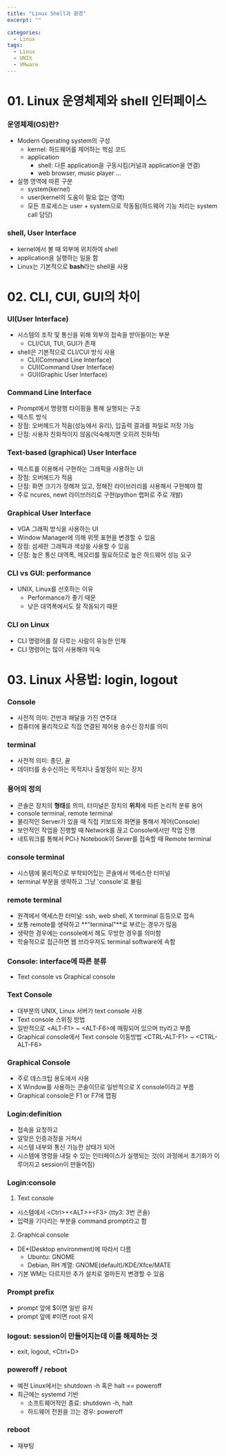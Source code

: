 ```yaml
---
title: "Linux Shell과 환경"
excerpt: ""

categories:
  - Linux
tags:
  - Linux
  - UNIX
  - VMware
---
```

# 01. Linux 운영체제와 shell 인터페이스
### 운영체제(OS)란?
- Modern Operating system의 구성
  - kernel: 하드웨어를 제어하는 핵심 코드
  - application
    - shell: 다른 application을 구동시킴(커널과 application을 연결)
    - web browser, music player ...
- 실행 영역에 따른 구분
  - system(kernel)
  - user(kernel의 도움이 필요 없는 영역)
  - 모든 프로세스는 user + system으로 작동됨(하드웨어 기능 처리는 system call 담당)

### shell, User Interface
- kernel에서 볼 때 외부에 위치하여 shell
- application을 실행하는 일을 함
- Linux는 기본적으로 **bash**라는 shell을 사용

# 02. CLI, CUI, GUI의 차이
### UI(User Interface)
- 시스템의 조작 및 통신을 위해 외부의 접속을 받아들이는 부분
  - CLI/CUI, TUI, GUI가 존재
- shell은 기본적으로 CLI/CUI 방식 사용
  - CLI(Command Line Interface)
  - CUI(Command User Interface)
  - GUI(Graphic User Interface)
  
### Command Line Interface
- Prompt에서 명령행 타이핑을 통해 실행되는 구조
- 텍스트 방식
- 장점: 오버헤드가 적음(성능에서 유리), 입출력 결과를 파일로 저장 가능
- 단점: 사용자 친화적이지 않음(익숙해지면 오히려 친화적)

### Text-based (graphical) User Interface
- 텍스트를 이용해서 구현하는 그래픽을 사용하는 UI
- 장점: 오버헤드가 적음
- 단점: 화면 크기가 정해져 있고, 정해진 라이브러리를 사용해서 구현해야 함
- 주로 ncures, newt 라이브러리로 구현(python 랩퍼로 주로 개발)

### Graphical User Interface
- VGA 그래픽 방식을 사용하는 UI
- Window Manager에 의해 위젯 표현을 변경할 수 있음
- 장점: 섬세한 그래픽과 색상을 사용할 수 있음
- 단점: 높은 통신 대역폭, 메모리를 필요하므로 높은 하드웨어 성능 요구

### CLI vs GUI: performance
- UNIX, Linux를 선호하는 이유
  - Performance가 좋기 때문
  - 낮은 대역폭에서도 잘 작동되기 때문

### CLI on Linux
- CLI 명령어를 잘 다루는 사람이 유능한 인재
- CLI 명령어는 많이 사용해야 익숙

# 03. Linux 사용법: login, logout
### Console
- 사전적 의미: 건반과 패달을 가진 연주대
- 컴퓨터에 물리적으로 직접 연결된 제어용 송수신 장치를 의미

### terminal
- 사전적 의미: 종단, 끝
- 데이터를 송수신하는 목적지나 출발점이 되는 장치

### 용어의 정의
- 콘솔은 장치의 **형태**를 의미, 터미널은 장치의 **위치**에 따른 논리적 분류 용어
- console terminal, remote terminal
- 물리적인 Server가 있을 때 직접 키보드와 화면을 통해서 제어(Console)
- 보안적인 작업을 진행할 때 Network를 끊고 Console에서만 작업 진행
- 네트워크를 통해서 PC나 Notebook이 Sever를 접속할 때 Remote terminal

### console terminal
- 시스템에 물리적으로 부착되어있는 콘솔에서 액세스한 터미널
- terminal 부분을 생략하고 그냥 'console'로 불림

### remote terminal
- 원격에서 액세스한 터미널: ssh, web shell, X terminal 등등으로 접속
- 보통 remote를 생략하고 **"terminal"**로 부르는 경우가 많음
- 생략한 경우에는 console에서 해도 무방한 경우를 의미함
- 학술적으로 접근하면 웹 브라우저도 terminal software에 속함

### Console: interface에 따른 분류
- Text console vs Graphical console

### Text Console
- 대부분의 UNIX, Linux 서버가 text console 사용
- Text console 스위칭 방법
- 일반적으로 &#60;ALT-F1&#62; ~ &#60;ALT-F6&#62;에 매핑되어 있으며 tty라고 부름
- Graphical console에서 Text console 이동방법 &#60;CTRL-ALT-F1&#62; ~ &#60;CTRL-ALT-F6&#62;

### Graphical Console
- 주로 데스크탑 용도에서 사용
- X Window를 사용하는 콘솔이므로 일반적으로 X console이라고 부름
- Graphical console은 F1 or F7에 맵핑

### Login:definition
- 접속을 요청하고
- 알맞은 인증과정을 거쳐서
- 시스템 내부와 통신 가능한 상태가 되어
- 시스템에 명령을 내릴 수 있는 인터페이스가 실행되는 것(이 과정에서 초기화가 이루어지고 session이 만들어짐)

### Login:console
1. Text console
- 시스템에서 &#60;Ctrl&#62;+&#60;ALT&#62;+&#60;F3&#62; (tty3: 3번 콘솔)
- 입력을 기다리는 부분을 command prompt라고 함
2. Graphical console
- DE*(Desktop environment)에 따라서 다름
  - Ubuntu: GNOME
  - Debian, RH 계열: GNOME(default)/KDE/Xfce/MATE
- 기본 WM는 다르지만 추가 설치로 얼마든지 변경할 수 있음

### Prompt prefix
- prompt 앞에 $이면 일반 유저
- prompt 앞에 #이면 root 유저

### logout: session이 만들어지는데 이를 해제하는 것
- exit, logout, &#60;Ctrl+D&#62;

### poweroff / reboot
- 예전 Linux에서는 shutdown -h 혹은 halt == poweroff
- 최근에는 systemd 기반
  - 소프트웨어적인 종료: shutdown -h, halt
  - 하드웨어 전원을 끄는 경우: poweroff

### reboot
- 재부팅